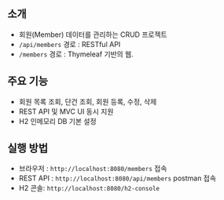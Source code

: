 ## 소개
- 회원(Member) 데이터를 관리하는 CRUD 프로젝트
- `/api/members` 경로 : RESTful API
- `/members` 경로 : Thymeleaf 기반의 웹.

## 주요 기능
- 회원 목록 조회, 단건 조회, 회원 등록, 수정, 삭제
- REST API 및 MVC UI 동시 지원
- H2 인메모리 DB 기본 설정

## 실행 방법
- 브라우저 : `http://localhost:8080/members` 접속
- REST API : `http://localhost:8080/api/members` postman 접속
- H2 콘솔: `http://localhost:8080/h2-console`